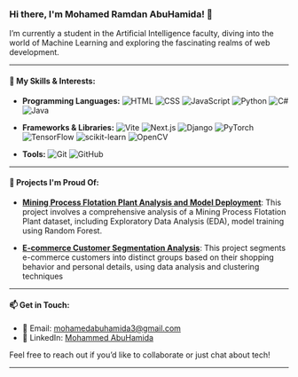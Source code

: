 ### Hi there, I'm Mohamed Ramdan AbuHamida! 👋

I’m currently a student in the Artificial Intelligence faculty, diving into the world of Machine Learning and exploring the fascinating realms of web development. 

---

#### 🧠 **My Skills & Interests:**

- **Programming Languages:**
  ![HTML](https://img.shields.io/badge/HTML-%23E34F26.svg?&style=flat-square&logo=html5&logoColor=white) 
  ![CSS](https://img.shields.io/badge/CSS-%231572B6.svg?&style=flat-square&logo=css3&logoColor=white) 
  ![JavaScript](https://img.shields.io/badge/JavaScript-%23F7DF1E.svg?&style=flat-square&logo=javascript&logoColor=black) 
  ![Python](https://img.shields.io/badge/Python-%2314354C.svg?&style=flat-square&logo=python&logoColor=white) 
  ![C#](https://img.shields.io/badge/C%23-%23239120.svg?&style=flat-square&logo=csharp&logoColor=white) 
  ![Java](https://img.shields.io/badge/Java-%23E34F26.svg?&style=flat-square&logo=java&logoColor=white)

- **Frameworks & Libraries:**
  ![Vite](https://img.shields.io/badge/Vite-%234B8EFC.svg?&style=flat-square&logo=vite&logoColor=white) 
  ![Next.js](https://img.shields.io/badge/Next.js-%23000000.svg?&style=flat-square&logo=next.js&logoColor=white) 
  ![Django](https://img.shields.io/badge/Django-%23092E20.svg?&style=flat-square&logo=django&logoColor=white) 
  ![PyTorch](https://img.shields.io/badge/PyTorch-%23EE4C2C.svg?&style=flat-square&logo=pytorch&logoColor=white) 
  ![TensorFlow](https://img.shields.io/badge/TensorFlow-%23FF6F00.svg?&style=flat-square&logo=tensorflow&logoColor=white) 
  ![scikit-learn](https://img.shields.io/badge/scikit--learn-%23F7931E.svg?&style=flat-square&logo=scikit-learn&logoColor=white) 
  ![OpenCV](https://img.shields.io/badge/OpenCV-%23003A6C.svg?&style=flat-square&logo=opencv&logoColor=white)

- **Tools:**
  ![Git](https://img.shields.io/badge/Git-%23F05032.svg?&style=flat-square&logo=git&logoColor=white) 
  ![GitHub](https://img.shields.io/badge/GitHub-%23121011.svg?&style=flat-square&logo=github&logoColor=white) 

---

#### 🌟 **Projects I'm Proud Of:**
- **[Mining Process Flotation Plant Analysis and Model Deployment](https://github.com/Abuhamida/Machine-learning-/tree/main/Quality%20Prediction%20in%20a%20Mining%20Process)**: This project involves a comprehensive analysis of a Mining Process Flotation Plant dataset, including Exploratory Data Analysis (EDA), model training using Random Forest.

- **[E-commerce Customer Segmentation Analysis](https://github.com/Abuhamida/E-commerce-Customer-Segmentation.git)**: This project segments e-commerce customers into distinct groups based on their shopping behavior and personal details, using data analysis and clustering techniques
---

#### 📫 **Get in Touch:**
- 📧 Email: [mohamedabuhamida3@gmail.com](mailto:mohamedabuhamida3@gmail.com)
- 💼 LinkedIn: [Mohammed AbuHamida](https://www.linkedin.com/in/mohammed-abuhamida-969693220/)

Feel free to reach out if you’d like to collaborate or just chat about tech!

---
